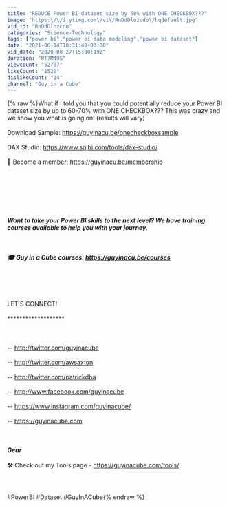 ```yaml
---
title: "REDUCE Power BI dataset size by 60% with ONE CHECKBOX???"
image: "https:\/\/i.ytimg.com\/vi\/RnDdDlozcdo\/hqdefault.jpg"
vid_id: "RnDdDlozcdo"
categories: "Science-Technology"
tags: ["power bi","power bi data modeling","power bi dataset"]
date: "2021-06-14T18:31:40+03:00"
vid_date: "2020-08-27T15:00:19Z"
duration: "PT7M49S"
viewcount: "52707"
likeCount: "1520"
dislikeCount: "14"
channel: "Guy in a Cube"
---
```

{% raw %}What if I told you that you could potentially reduce your Power BI dataset size by up to 60-70% with ONE CHECKBOX??? This was crazy and we show you what is going on! (results will vary)<br /><br />Download Sample: <a rel="nofollow" target="blank" href="https://guyinacu.be/onecheckboxsample">https://guyinacu.be/onecheckboxsample</a><br /><br />DAX Studio: <a rel="nofollow" target="blank" href="https://www.sqlbi.com/tools/dax-studio/">https://www.sqlbi.com/tools/dax-studio/</a><br /><br />📢 Become a member: <a rel="nofollow" target="blank" href="https://guyinacu.be/membership">https://guyinacu.be/membership</a> <br /><br /><br /><br />*******************<br /><br /><br /><br />Want to take your Power BI skills to the next level? We have training courses available to help you with your journey.<br /><br /><br /><br />🎓 Guy in a Cube courses: <a rel="nofollow" target="blank" href="https://guyinacu.be/courses">https://guyinacu.be/courses</a><br /><br /><br /><br />*******************<br /><br />LET'S CONNECT!<br /><br />*******************<br /><br /><br /><br />-- <a rel="nofollow" target="blank" href="http://twitter.com/guyinacube">http://twitter.com/guyinacube</a><br /><br />-- <a rel="nofollow" target="blank" href="http://twitter.com/awsaxton">http://twitter.com/awsaxton</a><br /><br />-- <a rel="nofollow" target="blank" href="http://twitter.com/patrickdba">http://twitter.com/patrickdba</a><br /><br />-- <a rel="nofollow" target="blank" href="http://www.facebook.com/guyinacube">http://www.facebook.com/guyinacube</a><br /><br />-- <a rel="nofollow" target="blank" href="https://www.instagram.com/guyinacube/">https://www.instagram.com/guyinacube/</a><br /><br />-- <a rel="nofollow" target="blank" href="https://guyinacube.com">https://guyinacube.com</a><br /><br /><br /><br />***Gear***<br /><br />🛠 Check out my Tools page - <a rel="nofollow" target="blank" href="https://guyinacube.com/tools/">https://guyinacube.com/tools/</a><br /><br /><br /><br />#PowerBI #Dataset #GuyInACube{% endraw %}
